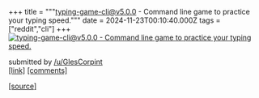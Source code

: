 +++
title = """typing-game-cli@v5.0.0 - Command line game to practice your typing speed."""
date = 2024-11-23T00:10:40.000Z
tags = ["reddit","cli"]
+++
[![typing-game-cli@v5.0.0 - Command line game to practice your typing speed.](https://preview.redd.it/2wh26q9lmj2e1.gif?width=640&crop=smart&s=5386ca609485f58e1afba7f699729077bec6366a "typing-game-cli@v5.0.0 - Command line game to practice your typing speed.")](https://www.reddit.com/r/commandline/comments/1gxmh6l/typinggamecliv500_command_line_game_to_practice/)

submitted by [/u/GlesCorpint](https://www.reddit.com/user/GlesCorpint)  
[\[link\]](https://i.redd.it/2wh26q9lmj2e1.gif) [\[comments\]](https://www.reddit.com/r/commandline/comments/1gxmh6l/typinggamecliv500_command_line_game_to_practice/)

[[source]](https://www.reddit.com/r/commandline/comments/1gxmh6l/typinggamecliv500_command_line_game_to_practice/)
